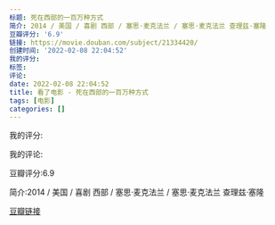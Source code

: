 ```yaml
---
标题: 死在西部的一百万种方式
简介: 2014 / 美国 / 喜剧 西部 / 塞思·麦克法兰 / 塞思·麦克法兰 查理兹·塞隆
豆瓣评分: '6.9'
链接: https://movie.douban.com/subject/21334420/
创建时间: '2022-02-08 22:04:52'
我的评分:
标签:
评论:
date: 2022-02-08 22:04:52
title: 看了电影 - 死在西部的一百万种方式
tags: [电影]
categories: []
---
```


我的评分:

我的评论:

豆瓣评分:6.9

简介:2014 / 美国 / 喜剧 西部 / 塞思·麦克法兰 / 塞思·麦克法兰 查理兹·塞隆

[豆瓣链接](https://movie.douban.com/subject/21334420/)

